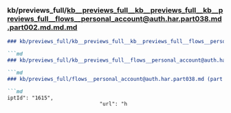 ### kb/previews_full/kb__previews_full__kb__previews_full__kb__previews_full__flows__personal_account@auth.har.part038.md.part002.md.md.md

```md
### kb/previews_full/kb__previews_full__kb__previews_full__flows__personal_account@auth.har.part038.md.part002.md.md

```md
### kb/previews_full/kb__previews_full__flows__personal_account@auth.har.part038.md.part002.md

```md
### kb/previews_full/flows__personal_account@auth.har.part038.md (part 002)

```md
iptId": "1615",
                              "url": "h
```

```

```

```

```
